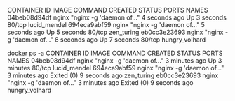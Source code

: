 CONTAINER ID        IMAGE                        COMMAND                  CREATED             STATUS              PORTS                              NAMES
04beb08d94df        nginx                        "nginx -g 'daemon of…"   4 seconds ago       Up 3 seconds        80/tcp                             lucid_mendel
694eca9abf59        nginx                        "nginx -g 'daemon of…"   5 seconds ago       Up 5 seconds        80/tcp                             zen_turing
eb0cc3e23693        nginx                        "nginx -g 'daemon of…"   8 seconds ago       Up 7 seconds        80/tcp                             hungry_volhard

docker ps -a
CONTAINER ID        IMAGE                        COMMAND                  CREATED             STATUS                     PORTS                              NAMES
04beb08d94df        nginx                        "nginx -g 'daemon of…"   3 minutes ago       Up 3 minutes               80/tcp                             lucid_mendel
694eca9abf59        nginx                        "nginx -g 'daemon of…"   3 minutes ago       Exited (0) 9 seconds ago                                      zen_turing
eb0cc3e23693        nginx                        "nginx -g 'daemon of…"   3 minutes ago       Exited (0) 9 seconds ago                                      hungry_volhard

